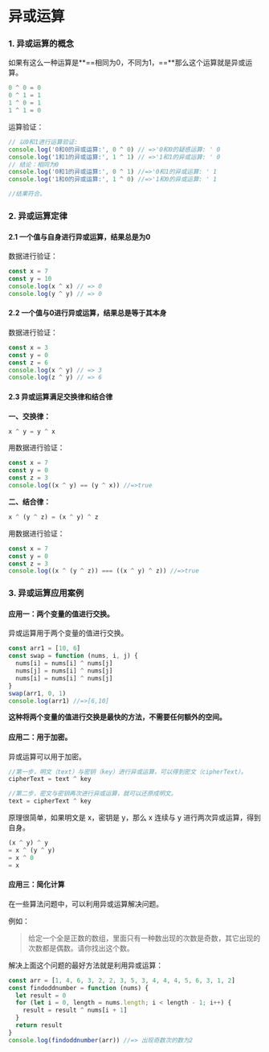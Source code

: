 # 异或运算

### 1. 异或运算的概念

如果有这么一种运算是**==相同为0，不同为1，==**那么这个运算就是异或运算。

```js
0 ^ 0 = 0
0 ^ 1 = 1
1 ^ 0 = 1
1 ^ 1 = 0
```

运算验证：

```js
// 以0和1进行运算验证:
console.log('0和0的异或运算:', 0 ^ 0) // =>'0和0的疑惑运算: ' 0
console.log('1和1的异或运算:', 1 ^ 1) // =>'1和1的异或运算: ' 0
// 结论：相同为0
console.log('0和1的异或运算:', 0 ^ 1) //=>'0和1的异或运算: ' 1
console.log('1和0的异或运算:', 1 ^ 0) //=>'1和0的异或运算: ' 1

//结果符合。
```



### 2. 异或运算定律

#### 2.1 一个值与自身进行异或运算，结果总是为0

数据进行验证：

```js
const x = 7
const y = 10
console.log(x ^ x) // => 0
console.log(y ^ y) // => 0
```

#### 2.2 一个值与0进行异或运算，结果总是等于其本身

数据进行验证：

```js
const x = 3
const y = 0
const z = 6
console.log(x ^ y) // => 3
console.log(z ^ y) // => 6
```

#### 2.3 异或运算满足交换律和结合律

**一、交换律：**

```js
x ^ y = y ^ x
```

用数据进行验证：

```js
const x = 7
const y = 0
const z = 3
console.log((x ^ y) == (y ^ x)) //=>true
```

**二、结合律：**

```js
x ^ (y ^ z) = (x ^ y) ^ z
```

用数据进行验证：

```js
const x = 7
const y = 0
const z = 3
console.log((x ^ (y ^ z)) === ((x ^ y) ^ z)) //=>true
```



### 3. 异或运算应用案例

#### 应用一：两个变量的值进行交换。

异或运算用于两个变量的值进行交换。

```js
const arr1 = [10, 6]
const swap = function (nums, i, j) {
  nums[i] = nums[i] ^ nums[j]
  nums[j] = nums[i] ^ nums[j]
  nums[i] = nums[i] ^ nums[j]
}
swap(arr1, 0, 1)
console.log(arr1) //=>[6,10]
```

**这种将两个变量的值进行交换是最快的方法，不需要任何额外的空间。**

#### 应用二：用于加密。

异或运算可以用于加密。

```js
//第一步，明文（text）与密钥（key）进行异或运算，可以得到密文（cipherText）。
cipherText = text ^ key 

//第二步，密文与密钥再次进行异或运算，就可以还原成明文。
text = cipherText ^ key 
```

原理很简单，如果明文是 x，密钥是 y，那么 x 连续与 y 进行两次异或运算，得到自身。

```js
(x ^ y) ^ y
= x ^ (y ^ y)
= x ^ 0
= x
```

#### 应用三：简化计算

在一些算法问题中，可以利用异或运算解决问题。

例如：

>给定一个全是正数的数组，里面只有一种数出现的次数是奇数，其它出现的次数都是偶数。请你找出这个数。

解决上面这个问题的最好方法就是利用异或运算：

```js
const arr = [1, 4, 6, 3, 2, 2, 3, 5, 3, 4, 4, 4, 5, 6, 3, 1, 2]
const findoddnumber = function (nums) {
  let result = 0
  for (let i = 0, length = nums.length; i < length - 1; i++) {
    result = result ^ nums[i + 1]
  }
  return result
}
console.log(findoddnumber(arr)) //=> 出现奇数次的数为2
```

